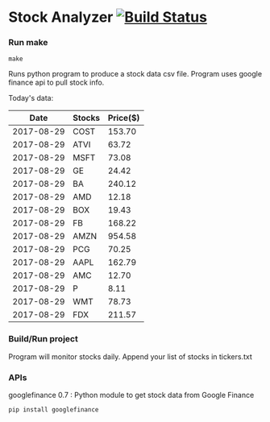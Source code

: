 # Stock Analyzer [![Build Status](https://travis-ci.org/ogoyal/StockAnalyzer.svg?branch=master)](https://travis-ci.org/ogoyal/StockAnalyzer)

### Run make
```
make
```

Runs python program to produce a stock data csv file. Program uses google finance api to pull stock info.

Today's data:

| Date| Stocks| Price($) | 
| --- | --- | ---  | 
| 2017-08-29| COST| 153.70 | 
| 2017-08-29| ATVI| 63.72 | 
| 2017-08-29| MSFT| 73.08 | 
| 2017-08-29| GE| 24.42 | 
| 2017-08-29| BA| 240.12 | 
| 2017-08-29| AMD| 12.18 | 
| 2017-08-29| BOX| 19.43 | 
| 2017-08-29| FB| 168.22 | 
| 2017-08-29| AMZN| 954.58 | 
| 2017-08-29| PCG| 70.25 | 
| 2017-08-29| AAPL| 162.79 | 
| 2017-08-29| AMC| 12.70 | 
| 2017-08-29| P| 8.11 | 
| 2017-08-29| WMT| 78.73 | 
| 2017-08-29| FDX| 211.57 | 

### Build/Run project

Program will monitor stocks daily. Append your list of stocks in tickers.txt

### APIs
googlefinance 0.7 : Python module to get stock data from Google Finance

```
pip install googlefinance
```

